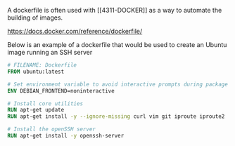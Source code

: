 A dockerfile is often used with [[4311-DOCKER]] as a way to automate the building of images.

https://docs.docker.com/reference/dockerfile/

Below is an example of a dockerfile that would be used to create an Ubuntu image running an SSH server

```dockerfile
# FILENAME: Dockerfile 
FROM ubuntu:latest

# Set environment variable to avoid interactive prompts during package installation 
ENV DEBIAN_FRONTEND=noninteractive

# Install core utilities
RUN apt-get update 
RUN apt-get install -y --ignore-missing curl vim git iproute iproute2 

# Install the openSSH server
RUN apt-get install -y openssh-server
```